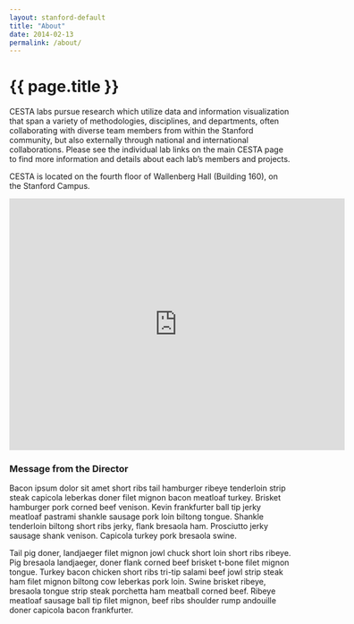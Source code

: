 ```yaml
---
layout: stanford-default
title: "About"
date: 2014-02-13
permalink: /about/
---
```


# {{ page.title }}

CESTA labs pursue research which utilize data and information visualization that span a variety of methodologies, disciplines, and departments, often collaborating with diverse team members from within the Stanford community, but also externally through national and international collaborations. Please see the individual lab links on the main CESTA page to find more information and details about each lab’s members and projects.

CESTA is located on the fourth floor of Wallenberg Hall (Building 160), on the Stanford Campus.

<center>
<iframe src="https://www.google.com/maps/embed?pb=!1m18!1m12!1m3!1d3168.374206776928!2d-122.16901659999999!3d37.428263799999996!2m3!1f0!2f0!3f0!3m2!1i1024!2i768!4f13.1!3m3!1m2!1s0x808fbb2a0218824f%3A0xc6ff87b15d5675ba!2sWallenberg!5e0!3m2!1sen!2sus!4v1392334749280" width="600" height="450" frameborder="0" style="border:0"></iframe>
</center>

### Message from the Director

Bacon ipsum dolor sit amet short ribs tail hamburger ribeye tenderloin strip steak capicola leberkas doner filet mignon bacon meatloaf turkey. Brisket hamburger pork corned beef venison. Kevin frankfurter ball tip jerky meatloaf pastrami shankle sausage pork loin biltong tongue. Shankle tenderloin biltong short ribs jerky, flank bresaola ham. Prosciutto jerky sausage shank venison. Capicola turkey pork bresaola swine.

Tail pig doner, landjaeger filet mignon jowl chuck short loin short ribs ribeye. Pig bresaola landjaeger, doner flank corned beef brisket t-bone filet mignon tongue. Turkey bacon chicken short ribs tri-tip salami beef jowl strip steak ham filet mignon biltong cow leberkas pork loin. Swine brisket ribeye, bresaola tongue strip steak porchetta ham meatball corned beef. Ribeye meatloaf sausage ball tip filet mignon, beef ribs shoulder rump andouille doner capicola bacon frankfurter.

